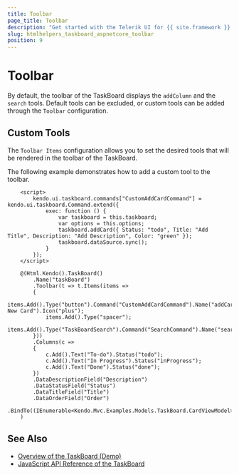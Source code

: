 ```yaml
---
title: Toolbar
page_title: Toolbar
description: "Get started with the Telerik UI for {{ site.framework }} TaskBoard and learn how to configure its toolbar."
slug: htmlhelpers_taskboard_aspnetcore_toolbar
position: 9
---
```


# Toolbar

By default, the toolbar of the TaskBoard displays the `addColumn` and the `search` tools. Default tools can be excluded, or custom tools can be added through the `Toolbar` configuration. 

## Custom Tools

The `Toolbar Items` configuration allows you to set the desired tools that will be rendered in the toolbar of the TaskBoard.

The following example demonstrates how to add a custom tool to the toolbar.

```HtmlHelper
    <script>
        kendo.ui.taskboard.commands["CustomAddCardCommand"] = kendo.ui.taskboard.Command.extend({
            exec: function () {
                var taskboard = this.taskboard;
                var options = this.options;
                taskboard.addCard({ Status: "todo", Title: "Add Title", Description: "Add Description", Color: "green" });
                taskboard.dataSource.sync();
            }
        });
    </script>

    @(Html.Kendo().TaskBoard()
        .Name("taskBoard")
        .Toolbar(t => t.Items(items =>
        {
            items.Add().Type("button").Command("CustomAddCardCommand").Name("addCard").Text("Add New Card").Icon("plus");
            items.Add().Type("spacer");
            items.Add().Type("TaskBoardSearch").Command("SearchCommand").Name("search").Text("Search").Icon("search");
        }))
        .Columns(c =>
        {
            c.Add().Text("To-do").Status("todo");
            c.Add().Text("In Progress").Status("inProgress");
            c.Add().Text("Done").Status("done");
        })
        .DataDescriptionField("Description")
        .DataStatusField("Status")
        .DataTitleField("Title")
        .DataOrderField("Order")
        .BindTo((IEnumerable<Kendo.Mvc.Examples.Models.TaskBoard.CardViewModel>)ViewBag.Cards)
    )
```

## See Also

* [Overview of the TaskBoard (Demo)](https://demos.telerik.com/kendo-ui/taskboard/index)
* [JavaScript API Reference of the TaskBoard](https://docs.telerik.com/kendo-ui/api/javascript/ui/taskboard)

